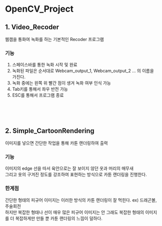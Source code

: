 # OpenCV_Project

## 1. Video_Recoder
웹캠을 통화여 녹화를 하는 기본적인 Recoder 프로그램
 
### 기능
1. 스페이스바를 통한 녹화 시작 및 완료
2. 녹화된 파일은 순서대로 Webcam_output_1, Webcam_output_2 ... 의 이름을 가진다.
3. 녹화 중에는 왼쪽 위 빨간 점이 생겨 녹화 여부 인식 가능
4. Tab키를 통해서 좌우 반전 가능
5. ESC를 통해서 프로그램 종료


<br><br><br>


## 2. Simple_CartoonRendering
이미지를 넣으면 간단한 작업을 통해 카툰 랜더링하여 출력

### 기능
이미지의 edge 선을 따서 육안으로는 잘 보이지 않던 옷과 머리의 매무새    
그리고 옷의 구겨진 정도를 강조하여 표현하는 방식으로 카툰 랜더링을 진행한다.

### 한계점
간단한 형태의 피규어 이미지는 이러한 방식의 카툰 랜더링이 잘 먹힌다. ex) 드래곤볼, 주술회전   
하지만 복잡한 형태나 선이 매우 많은 피규어 이미지는 안 그래도 복잡한 형태의 이미지를 더 복잡하게만 만들 뿐 카툰 랜더링의 느낌이 덜하다.
